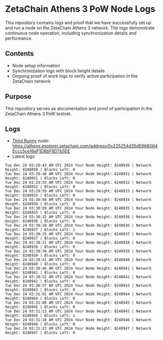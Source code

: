 # ZetaChain Athens 3 PoW Node Logs
This repository contains logs and proof that we have successfully set up and run a node on the ZetaChain Athens 3 network. The logs demonstrate continuous node operation, including synchronization details and performance.

## Contents
- Node setup information
- Synchronization logs with block height details
- Ongoing proof of work logs to verify active participation in the ZetaChain network

## Purpose
This repository serves as documentation and proof of participation in the ZetaChain Athens 3 PoW testnet.

## Logs

- [Third Bunny](https://thirdbunny.xyz/) node: https://athens.explorer.zetachain.com/address/0x225254d35dE666064Eccc5ce16eF1D8bF8D7b5EE
- Latest logs:
```
Tue Dec 24 03:29:43 AM UTC 2024 Your Node Height: 8248930 | Network Height: 8248930 | Blocks Left: 0
Tue Dec 24 03:29:48 AM UTC 2024 Your Node Height: 8248931 | Network Height: 8248931 | Blocks Left: 0
Tue Dec 24 03:29:53 AM UTC 2024 Your Node Height: 8248932 | Network Height: 8248932 | Blocks Left: 0
Tue Dec 24 03:29:59 AM UTC 2024 Your Node Height: 8248933 | Network Height: 8248933 | Blocks Left: 0
Tue Dec 24 03:30:04 AM UTC 2024 Your Node Height: 8248934 | Network Height: 8248934 | Blocks Left: 0
Tue Dec 24 03:30:09 AM UTC 2024 Your Node Height: 8248935 | Network Height: 8248935 | Blocks Left: 0
Tue Dec 24 03:30:15 AM UTC 2024 Your Node Height: 8248936 | Network Height: 8248936 | Blocks Left: 0
Tue Dec 24 03:30:20 AM UTC 2024 Your Node Height: 8248936 | Network Height: 8248937 | Blocks Left: 1
Tue Dec 24 03:30:25 AM UTC 2024 Your Node Height: 8248937 | Network Height: 8248937 | Blocks Left: 0
Tue Dec 24 03:30:31 AM UTC 2024 Your Node Height: 8248938 | Network Height: 8248938 | Blocks Left: 0
Tue Dec 24 03:30:36 AM UTC 2024 Your Node Height: 8248939 | Network Height: 8248939 | Blocks Left: 0
Tue Dec 24 03:30:41 AM UTC 2024 Your Node Height: 8248940 | Network Height: 8248940 | Blocks Left: 0
Tue Dec 24 03:30:46 AM UTC 2024 Your Node Height: 8248941 | Network Height: 8248941 | Blocks Left: 0
Tue Dec 24 03:30:52 AM UTC 2024 Your Node Height: 8248942 | Network Height: 8248942 | Blocks Left: 0
Tue Dec 24 03:30:57 AM UTC 2024 Your Node Height: 8248943 | Network Height: 8248943 | Blocks Left: 0
Tue Dec 24 03:31:02 AM UTC 2024 Your Node Height: 8248944 | Network Height: 8248944 | Blocks Left: 0
Tue Dec 24 03:31:08 AM UTC 2024 Your Node Height: 8248945 | Network Height: 8248945 | Blocks Left: 0
Tue Dec 24 03:31:13 AM UTC 2024 Your Node Height: 8248945 | Network Height: 8248946 | Blocks Left: 1
Tue Dec 24 03:31:18 AM UTC 2024 Your Node Height: 8248946 | Network Height: 8248946 | Blocks Left: 0
Tue Dec 24 03:31:23 AM UTC 2024 Your Node Height: 8248947 | Network Height: 8248947 | Blocks Left: 0
```
